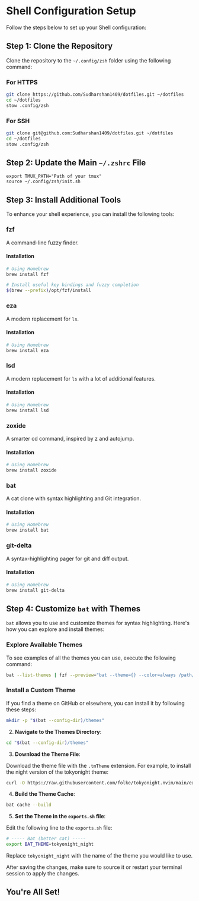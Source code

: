 # Shell Configuration Setup

Follow the steps below to set up your Shell configuration:

## Step 1: Clone the Repository

Clone the repository to the `~/.config/zsh` folder using the following command:

### For HTTPS

```bash
git clone https://github.com/Sudharshan1409/dotfiles.git ~/dotfiles
cd ~/dotfiles
stow .config/zsh
```

### For SSH

```bash
git clone git@github.com:Sudharshan1409/dotfiles.git ~/dotfiles
cd ~/dotfiles
stow .config/zsh
```

## Step 2: Update the Main `~/.zshrc` File

```plaintext
export TMUX_PATH="Path of your tmux"
source ~/.config/zsh/init.sh
```

## Step 3: Install Additional Tools

To enhance your shell experience, you can install the following tools:

### fzf

A command-line fuzzy finder.

#### Installation

```bash
# Using Homebrew
brew install fzf

# Install useful key bindings and fuzzy completion
$(brew --prefix)/opt/fzf/install
```

### eza

A modern replacement for `ls`.

#### Installation

```bash
# Using Homebrew
brew install eza
```

### lsd

A modern replacement for `ls` with a lot of additional features.

#### Installation

```bash
# Using Homebrew
brew install lsd
```

### zoxide

A smarter cd command, inspired by z and autojump.

#### Installation

```bash
# Using Homebrew
brew install zoxide
```

### bat

A cat clone with syntax highlighting and Git integration.

#### Installation

```bash
# Using Homebrew
brew install bat
```

### git-delta

A syntax-highlighting pager for git and diff output.

#### Installation

```bash
# Using Homebrew
brew install git-delta
```

## Step 4: Customize `bat` with Themes

`bat` allows you to use and customize themes for syntax highlighting. Here's how you can explore and install themes:

### Explore Available Themes

To see examples of all the themes you can use, execute the following command:

```bash
bat --list-themes | fzf --preview="bat --theme={} --color=always /path/to/file"
```

### Install a Custom Theme

If you find a theme on GitHub or elsewhere, you can install it by following these steps:

```bash
mkdir -p "$(bat --config-dir)/themes"
```

2. **Navigate to the Themes Directory**:

```bash
cd "$(bat --config-dir)/themes"
```

3. **Download the Theme File**:

Download the theme file with the `.tmTheme` extension. For example, to install the night version of the tokyonight theme:

```bash
curl -O https://raw.githubusercontent.com/folke/tokyonight.nvim/main/extras/sublime/tokyonight_night.tmTheme
```

4. **Build the Theme Cache**:

```bash
bat cache --build
```

5. **Set the Theme in the `exports.sh` file**:

Edit the following line to the `exports.sh` file:

```bash
# ----- Bat (better cat) -----
export BAT_THEME=tokyonight_night
```

Replace `tokyonight_night` with the name of the theme you would like to use.

After saving the changes, make sure to source it or restart your terminal session to apply the changes.

## You're All Set!
